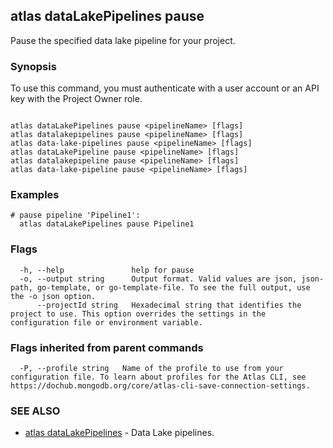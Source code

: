 ## atlas dataLakePipelines pause

Pause the specified data lake pipeline for your project.


### Synopsis

To use this command, you must authenticate with a user account or an API key with the Project Owner role.



```

atlas dataLakePipelines pause <pipelineName> [flags]
atlas datalakepipelines pause <pipelineName> [flags]
atlas data-lake-pipelines pause <pipelineName> [flags]
atlas dataLakePipeline pause <pipelineName> [flags]
atlas datalakepipeline pause <pipelineName> [flags]
atlas data-lake-pipeline pause <pipelineName> [flags]
```

### Examples

```
# pause pipeline 'Pipeline1':
  atlas dataLakePipelines pause Pipeline1

```


### Flags

```
  -h, --help               help for pause
  -o, --output string      Output format. Valid values are json, json-path, go-template, or go-template-file. To see the full output, use the -o json option.
      --projectId string   Hexadecimal string that identifies the project to use. This option overrides the settings in the configuration file or environment variable.

```


### Flags inherited from parent commands

```
  -P, --profile string   Name of the profile to use from your configuration file. To learn about profiles for the Atlas CLI, see https://dochub.mongodb.org/core/atlas-cli-save-connection-settings.

```

### SEE ALSO


* [atlas dataLakePipelines](atlas_dataLakePipelines.md)	- Data Lake pipelines.



